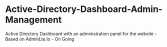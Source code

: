 # Active-Directory-Dashboard-Admin-Management
Active Directory Dashboard with an administration panel for the website - Based on AdminLte.Io - On Going

